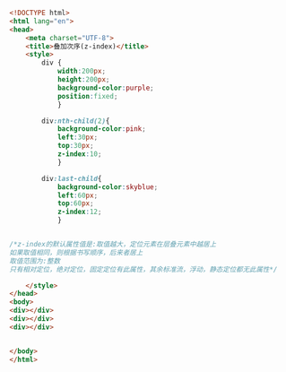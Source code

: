 
<BlogInfo id="308" title="64.叠加次序" author="白日梦想猿" pv=0 read_times=0 pre_cost_time=0分36秒 category="css学习" tag_list="['css学习']" create_time="2020.07.26 14:23:43" update_time="2020.07.26 14:43:18" />

```html
<!DOCTYPE html>
<html lang="en">
<head>
    <meta charset="UTF-8">
    <title>叠加次序(z-index)</title>
    <style>
        div {
            width:200px;
            height:200px;
            background-color:purple;
            position:fixed;
            }

        div:nth-child(2){
            background-color:pink;
            left:30px;
            top:30px;
            z-index:10;
            }

        div:last-child{
            background-color:skyblue;
            left:60px;
            top:60px;
            z-index:12;
            }


/*z-index的默认属性值是:取值越大，定位元素在层叠元素中越居上
如果取值相同，则根据书写顺序，后来者居上
取值范围为:整数
只有相对定位，绝对定位，固定定位有此属性，其余标准流，浮动，静态定位都无此属性*/

    </style>
</head>
<body>
<div></div>
<div></div>
<div></div>


</body>
</html>
```

